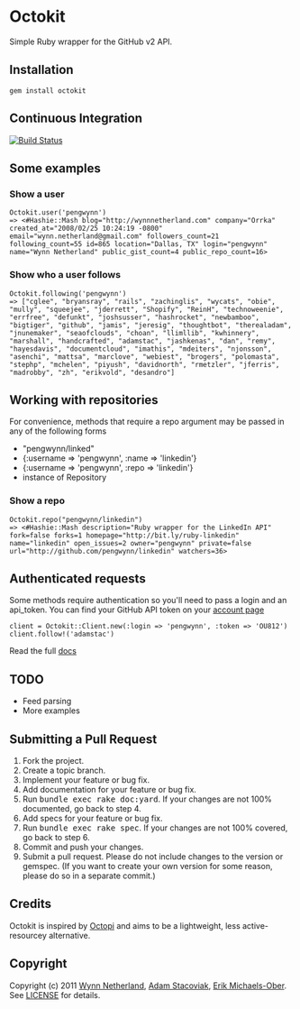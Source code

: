Octokit
=======
Simple Ruby wrapper for the GitHub v2 API.

Installation
------------
    gem install octokit

Continuous Integration
----------------------
[![Build Status](http://travis-ci.org/pengwynn/octokit.png)](http://travis-ci.org/pengwynn/octokit)

Some examples
-------------

### Show a user

    Octokit.user('pengwynn')
    => <#Hashie::Mash blog="http://wynnnetherland.com" company="Orrka" created_at="2008/02/25 10:24:19 -0800" email="wynn.netherland@gmail.com" followers_count=21 following_count=55 id=865 location="Dallas, TX" login="pengwynn" name="Wynn Netherland" public_gist_count=4 public_repo_count=16>

### Show who a user follows

    Octokit.following('pengwynn')
    => ["cglee", "bryansray", "rails", "zachinglis", "wycats", "obie", "mully", "squeejee", "jderrett", "Shopify", "ReinH", "technoweenie", "errfree", "defunkt", "joshsusser", "hashrocket", "newbamboo", "bigtiger", "github", "jamis", "jeresig", "thoughtbot", "therealadam", "jnunemaker", "seaofclouds", "choan", "llimllib", "kwhinnery", "marshall", "handcrafted", "adamstac", "jashkenas", "dan", "remy", "hayesdavis", "documentcloud", "imathis", "mdeiters", "njonsson", "asenchi", "mattsa", "marclove", "webiest", "brogers", "polomasta", "stephp", "mchelen", "piyush", "davidnorth", "rmetzler", "jferris", "madrobby", "zh", "erikvold", "desandro"]

Working with repositories
-------------------------
For convenience, methods that require a repo argument may be passed in any of the following forms

* "pengwynn/linked"
* {:username => 'pengwynn', :name => 'linkedin'}
* {:username => 'pengwynn', :repo => 'linkedin'}
* instance of Repository

### Show a repo

    Octokit.repo("pengwynn/linkedin")
    => <#Hashie::Mash description="Ruby wrapper for the LinkedIn API" fork=false forks=1 homepage="http://bit.ly/ruby-linkedin" name="linkedin" open_issues=2 owner="pengwynn" private=false url="http://github.com/pengwynn/linkedin" watchers=36>

Authenticated requests
----------------------
Some methods require authentication so you'll need to pass a login and an api_token. You can find your GitHub API token on your [account page](https://github.com/account)

    client = Octokit::Client.new(:login => 'pengwynn', :token => 'OU812')
    client.follow!('adamstac')

Read the full [docs](http://rdoc.info/projects/pengwynn/octokit)

TODO
----
* Feed parsing
* More examples

Submitting a Pull Request
-------------------------
1. Fork the project.
2. Create a topic branch.
3. Implement your feature or bug fix.
4. Add documentation for your feature or bug fix.
5. Run <tt>bundle exec rake doc:yard</tt>. If your changes are not 100% documented, go back to step 4.
6. Add specs for your feature or bug fix.
7. Run <tt>bundle exec rake spec</tt>. If your changes are not 100% covered, go back to step 6.
8. Commit and push your changes.
9. Submit a pull request. Please do not include changes to the version or gemspec. (If you want to create your own version for some reason, please do so in a separate commit.)

Credits
-------
Octokit is inspired by [Octopi](http://github.com/fcoury/octopi) and aims to be a lightweight, less active-resourcey alternative.

Copyright
---------
Copyright (c) 2011 [Wynn Netherland](http://wynnnetherland.com), [Adam Stacoviak](http://adamstacoviak.com/), [Erik Michaels-Ober](https://github.com/sferik).
See [LICENSE](https://github.com/pengwynn/octokit/blob/master/LICENSE) for details.
